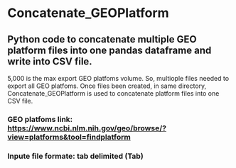 # Concatenate_GEOPlatform
## Python code to concatenate multiple GEO platform files into one pandas dataframe and write into CSV file. 
5,000 is the max export GEO platfoms volume. So, multiople files needed to export all GEO platfoms. Once files been created, in same directory, Concatenate_GEOPlatform is used to concatenate platform files into one CSV file.

### GEO platfoms link: https://www.ncbi.nlm.nih.gov/geo/browse/?view=platforms&tool=findplatform
### Inpute file formate: tab delimited (Tab)
